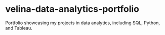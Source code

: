 # velina-data-analytics-portfolio
Portfolio showcasing my projects in data analytics, including SQL, Python, and Tableau.

